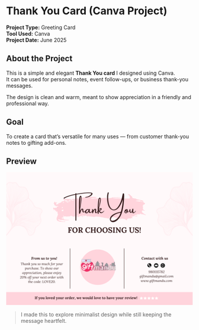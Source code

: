 # Thank You Card (Canva Project)

**Project Type:** Greeting Card  
**Tool Used:** Canva  
**Project Date:** June 2025

## About the Project
This is a simple and elegant **Thank You card** I designed using Canva.  
It can be used for personal notes, event follow-ups, or business thank-you messages.

The design is clean and warm, meant to show appreciation in a friendly and professional way.

## Goal
To create a card that’s versatile for many uses — from customer thank-you notes to gifting add-ons.

## Preview
![Thank You Card](./thank_you.png)


> I made this to explore minimalist design while still keeping the message heartfelt.

